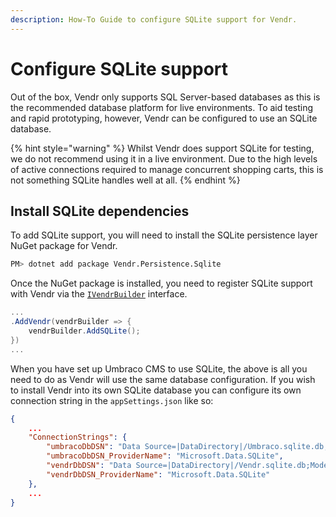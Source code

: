 ```yaml
---
description: How-To Guide to configure SQLite support for Vendr.
---
```


# Configure SQLite support

Out of the box, Vendr only supports SQL Server-based databases as this is the recommended database platform for live environments. To aid testing and rapid prototyping, however, Vendr can be configured to use an SQLite database.

{% hint style="warning" %}
Whilst Vendr does support SQLite for testing, we do not recommend using it in a live environment. Due to the high levels of active connections required to manage concurrent shopping carts, this is not something SQLite handles well at all.
{% endhint %}

## Install SQLite dependencies

To add SQLite support, you will need to install the SQLite persistence layer NuGet package for Vendr.

```bash
PM> dotnet add package Vendr.Persistence.Sqlite
```

Once the NuGet package is installed, you need to register SQLite support with Vendr via the [`IVendrBuilder`](../key-concepts/vendr-builder.md) interface.

```csharp
...
.AddVendr(vendrBuilder => {
    vendrBuilder.AddSQLite();
})
...

```

When you have set up Umbraco CMS to use SQLite, the above is all you need to do as Vendr will use the same database configuration. If you wish to install Vendr into its own SQLite database you can configure its own connection string in the `appSettings.json` like so:

```json
{
    ...
    "ConnectionStrings": {
        "umbracoDbDSN": "Data Source=|DataDirectory|/Umbraco.sqlite.db;Cache=Shared;Foreign Keys=True;Pooling=True",
        "umbracoDbDSN_ProviderName": "Microsoft.Data.SQLite",
        "vendrDbDSN": "Data Source=|DataDirectory|/Vendr.sqlite.db;Mode=ReadWrite;Foreign Keys=True;Pooling=True;Cache=Shared",
        "vendrDbDSN_ProviderName": "Microsoft.Data.SQLite"
    },
    ...
}

```
